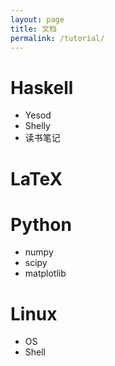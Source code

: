 ```yaml
---
layout: page
title: 文档
permalink: /tutorial/
---
```


# Haskell

+ Yesod
+ Shelly
+ 读书笔记

# LaTeX

# Python

+ numpy
+ scipy
+ matplotlib

# Linux

+ OS
+ Shell
